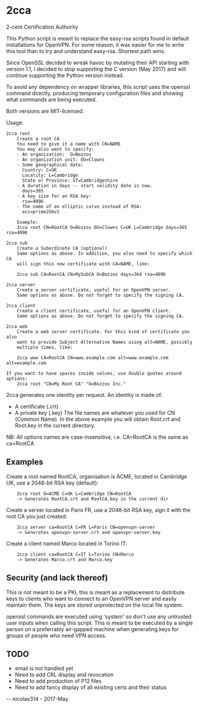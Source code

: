 # 2cca
2-cent Certification Authority

This Python script is meant to replace the easy-rsa scripts found in
default installations for OpenVPN. For some reason, it was easier for me to
write this tool than to try and understand easy-rsa. Shortest path wins.

Since OpenSSL decided to wreak havoc by mutating their API starting with
version 1.1, I decided to stop supporting the C version (May 2017) and will
continue supporting the Python version instead.

To avoid any dependency on wrapper libraries, this script uses the openssl
command directly, producing temporary configuration files and showing what
commands are being executed.

Both versions are MIT-licensed.

Usage:

```
2cca root 
    Create a root CA
    You need to give it a name with CN=NAME
    You may also want to specify:
    - An organization:  O=Bozzos
    - An organization unit: OU=Clowns
    - Some geographical data:
      Country: C=UK
      Locality: L=Cambridge
      State or Province: ST=Cambridgeshire
    - A duration in days -- start validity date is now.
      days=365
    - A key size for an RSA key:
      rsa=4096
    - The name of an elliptic curve instead of RSA:
      ecc=prime256v1

    Example:
    2cca root CN=RootCA O=Bozzos OU=Clowns C=UK L=Cambridge days=365 rsa=4096

2cca sub
    Create a Subordinate CA (optional)
    Same options as above. In addition, you also need to specify which CA
    will sign this new certificate with CA=NAME, like:

    2cca sub CA=RootCA CN=MySubCA O=Bozzos days=364 rsa=4096

2cca server
    Create a server certificate, useful for an OpenVPN server.
    Same options as above. Do not forget to specify the signing CA.

2cca client
    Create a client certificate, useful for an OpenVPN client.
    Same options as above. Do not forget to specify the signing CA.

2cca web
    Create a web server certificate. For this kind of certificate you also
    want to provide Subject Alternative Names using alt=NAME, possibly
    multiple times, like:

    2cca www CA=RootCA CN=www.example.com alt=www.example.com alt=example.com

If you want to have spaces inside values, use double quotes around options:
    2cca root "CN=My Root CA" "O=Bozzos Inc."

```

2cca generates one identity per request. An identity is made of:
- A certificate (.crt)
- A private key (.key)
The file names are whatever you used for CN (Common Name). In the above
example you will obtain Root.crt and Root.key in the current directory.

NB: All options names are case-insensitive, i.e. CA=RootCA is the same as
ca=RootCA


Examples
--------

Create a root named RootCA, organisation is ACME, located in Cambridge UK,
use a 2048-bit RSA key (default):

```
    2cca root O=ACME C=UK L=Cambridge CN=RootCA
    -> Generates RootCA.crt and RootCA.key in the current dir
```

Create a server located in Paris FR, use a 2048-bit RSA key, sign it with
the root CA you just created:

```
    2cca server ca=RootCA C=FR L=Paris CN=openvpn-server
    -> Generates openvpn-server.crt and openvpn-server.key
```

Create a client named Marco located in Torino IT:
```
    2cca client ca=RootCA C=IT L=Torino CN=Marco
    -> Generates Marco.crt and Marco.key
```

Security (and lack thereof)
---------------------------

This is not meant to be a PKI, this is meant as a replacement to distribute
keys to clients who want to connect to an OpenVPN server and easily
maintain them. The keys are stored unprotected on the local file system.

openssl commands are executed using 'system' so don't use any untrusted
user inputs when calling this script. This is meant to be executed by a
single person on a preferrably air-gapped machine when generating keys for
groups of people who need VPN access.


TODO
----

- email is not handled yet
- Need to add CRL display and revocation
- Need to add production of P12 files
- Need to add fancy display of all existing certs and their status

-- nicolas314 - 2017-May

